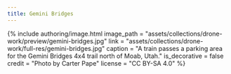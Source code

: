 ```yaml
---
title: Gemini Bridges
---
```


{% include authoring/image.html
    image_path = "assets/collections/drone-work/preview/gemini-bridges.jpg"
    link = "assets/collections/drone-work/full-res/gemini-bridges.jpg"
    caption = "A train passes a parking area for the Gemini Bridges 4x4 trail north of Moab, Utah."
    is_decorative = false
    credit = "Photo by Carter Pape"
    license = "CC BY-SA 4.0"
%}
